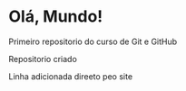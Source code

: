 # Olá, Mundo!
 Primeiro repositorio do curso de Git e GitHub

 Repositorio criado
 
 Linha adicionada direeto peo site
